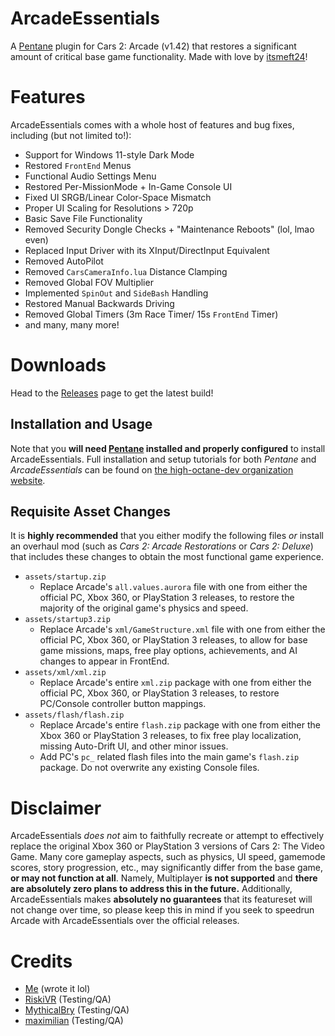 # ArcadeEssentials
A [Pentane](https://github.com/high-octane-dev/pentane) plugin for Cars 2: Arcade (v1.42) that restores a significant amount of critical base game functionality. Made with love by [itsmeft24](https://github.com/itsmeft24)!

# Features
ArcadeEssentials comes with a whole host of features and bug fixes, including (but not limited to!):
- Support for Windows 11-style Dark Mode
- Restored `FrontEnd` Menus
- Functional Audio Settings Menu
- Restored Per-MissionMode + In-Game Console UI
- Fixed UI SRGB/Linear Color-Space Mismatch
- Proper UI Scaling for Resolutions > 720p
- Basic Save File Functionality
- Removed Security Dongle Checks + "Maintenance Reboots" (lol, lmao even)
- Replaced Input Driver with its XInput/DirectInput Equivalent
- Removed AutoPilot
- Removed `CarsCameraInfo.lua` Distance Clamping
- Removed Global FOV Multiplier
- Implemented `SpinOut` and `SideBash` Handling
- Restored Manual Backwards Driving
- Removed Global Timers (3m Race Timer/ 15s `FrontEnd` Timer)
- and many, many more!

# Downloads
Head to the [Releases](https://github.com/itsmeft24/ArcadeEssentials/releases/latest) page to get the latest build!
## Installation and Usage
Note that you **will need [Pentane](https://github.com/high-octane-dev/pentane) installed and properly configured** to install ArcadeEssentials. Full installation and setup tutorials for both *Pentane* and *ArcadeEssentials* can be found on [the high-octane-dev organization website](https://high-octane-dev.github.io/). 

## Requisite Asset Changes
It is **highly recommended** that you either modify the following files *or* install an overhaul mod (such as *Cars 2: Arcade Restorations* or *Cars 2: Deluxe*) that includes these changes to obtain the most functional game experience.
- `assets/startup.zip`
  - Replace Arcade's `all.values.aurora` file with one from either the official PC, Xbox 360, or PlayStation 3 releases, to restore the majority of the original game's physics and speed.
- `assets/startup3.zip`
  - Replace Arcade's `xml/GameStructure.xml` file with one from either the official PC, Xbox 360, or PlayStation 3 releases, to allow for base game missions, maps, free play options, achievements, and AI changes to appear in FrontEnd.
- `assets/xml/xml.zip`
  - Replace Arcade's entire `xml.zip` package with one from either the official PC, Xbox 360, or PlayStation 3 releases, to restore PC/Console controller button mappings.
- `assets/flash/flash.zip`
  - Replace Arcade's entire `flash.zip` package with one from either the Xbox 360 or PlayStation 3 releases, to fix free play localization, missing Auto-Drift UI, and other minor issues.
  - Add PC's `pc_` related flash files into the main game's `flash.zip` package. Do not overwrite any existing Console files.

# Disclaimer
ArcadeEssentials *does not* aim to faithfully recreate or attempt to effectively replace the original Xbox 360 or PlayStation 3 versions of Cars 2: The Video Game. Many core gameplay aspects, such as physics, UI speed, gamemode scores, story progression, etc., may significantly differ from the base game, **or may not function at all**. Namely, Multiplayer **is not supported** and **there are absolutely zero plans to address this in the future.** Additionally, ArcadeEssentials makes **absolutely no guarantees** that its featureset will not change over time, so please keep this in mind if you seek to speedrun Arcade with ArcadeEssentials over the official releases. 

# Credits
- [Me](https://github.com/itsmeft24) (wrote it lol)
- [RiskiVR](https://github.com/RiskiVR) (Testing/QA)
- [MythicalBry](https://github.com/MythicalBry) (Testing/QA)
- [maximilian](https://github.com/DJmax0955) (Testing/QA)

